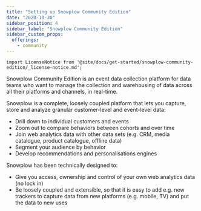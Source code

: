 ```yaml
---
title: "Setting up Snowplow Community Edition"
date: "2020-10-30"
sidebar_position: 4
sidebar_label: "Snowplow Community Edition"
sidebar_custom_props:
  offerings:
    - community
---
```


```mdx-code-block
import LicenseNotice from '@site/docs/get-started/snowplow-community-edition/_license-notice.md';
```

Snowplow Community Edition is an event data collection platform for data teams who want to manage the collection and warehousing of data across all their platforms and channels, in real-time.

<LicenseNotice/>

Snowplow is a complete, loosely coupled platform that lets you capture, store and analyze granular customer-level and event-level data:

- Drill down to individual customers and events
- Zoom out to compare behaviors between cohorts and over time
- Join web analytics data with other data sets (e.g. CRM, media catalogue, product catalogue, offline data)
- Segment your audience by behavior
- Develop recommendations and personalisations engines

Snowplow has been technically designed to:

- Give you access, ownership and control of your own web analytics data (no lock in)
- Be loosely coupled and extensible, so that it is easy to add e.g. new trackers to capture data from new platforms (e.g. mobile, TV) and put the data to new uses
